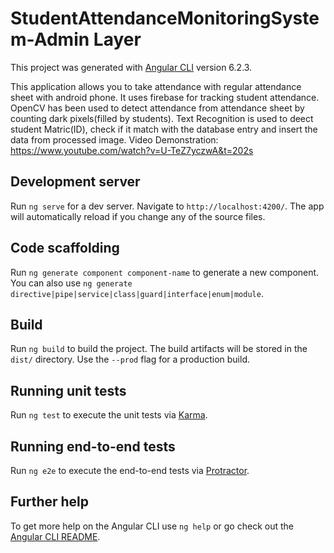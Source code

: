 # StudentAttendanceMonitoringSystem-Admin Layer
This project was generated with [Angular CLI](https://github.com/angular/angular-cli) version 6.2.3.

This application allows you to take attendance with regular attendance sheet with android phone. It uses firebase for tracking student attendance. OpenCV has been used to detect attendance from attendance sheet by counting dark pixels(filled by students).
Text Recognition is used to deect student Matric(ID), check if it match with the database entry and insert the data from processed image.
Video Demonstration: https://www.youtube.com/watch?v=U-TeZ7yczwA&t=202s

## Development server

Run `ng serve` for a dev server. Navigate to `http://localhost:4200/`. The app will automatically reload if you change any of the source files.

## Code scaffolding

Run `ng generate component component-name` to generate a new component. You can also use `ng generate directive|pipe|service|class|guard|interface|enum|module`.

## Build

Run `ng build` to build the project. The build artifacts will be stored in the `dist/` directory. Use the `--prod` flag for a production build.

## Running unit tests

Run `ng test` to execute the unit tests via [Karma](https://karma-runner.github.io).

## Running end-to-end tests

Run `ng e2e` to execute the end-to-end tests via [Protractor](http://www.protractortest.org/).

## Further help

To get more help on the Angular CLI use `ng help` or go check out the [Angular CLI README](https://github.com/angular/angular-cli/blob/master/README.md).
